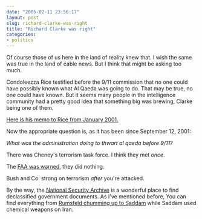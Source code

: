 ```yaml
---
date: "2005-02-11 23:56:17"
layout: post
slug: richard-clarke-was-right
title: "Richard Clarke was right"
categories:
- politics
---
```


Of course those of us here in the land of reality knew that. I wish the same was true in the land of cable news. But I think that might be asking too much.
  
Condoleezza Rice testified before the 9/11 commission that no one could have possibly known what Al Qaeda was going to do. That may be true, no one could have known. But it seems many people in the intelligence community had a pretty good idea that something big was brewing, Clarke being one of them.  
  
[Here is his memo to Rice from January 2001.](http://nsarchive.gwu.edu/NSAEBB/NSAEBB147/clarke%20memo.pdf)  
  
Now the appropriate question is, as it has been since September 12, 2001:  
  
_What was the administration doing to thwart al qaeda before 9/11?_

There was Cheney's terrorism task force. I think they met _once_.  
  
The [FAA was warned](http://story.news.yahoo.com/news?tmpl=story2&u=/ap/20050210/ap_on_re_us/sept_11_faa_14), they did nothing.  
  
Bush and Co: strong on terrorism _after_ you're attacked.  

By the way, the [National Security Archive](http://www2.gwu.edu/~nsarchiv/) is a wonderful place to find declassified government documents. As I've mentioned before, You can find everything from [Rumsfeld chumming up to Saddam](http://www2.gwu.edu/~nsarchiv/NSAEBB/NSAEBB82/) while Saddam used chemical weapons on Iran.  
  
